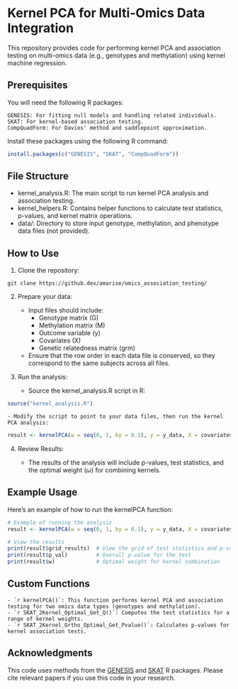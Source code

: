 # Kernel PCA for Multi-Omics Data Integration

This repository provides code for performing kernel PCA and association testing on multi-omics data (e.g., genotypes and methylation) using kernel machine regression.

## Prerequisites

You will need the following R packages:

    GENESIS: For fitting null models and handling related individuals.
    SKAT: For kernel-based association testing.
    CompQuadForm: For Davies' method and saddlepoint approximation.

Install these packages using the following R command:

``` r
install.packages(c("GENESIS", "SKAT", "CompQuadForm"))
```

## File Structure

- kernel_analysis.R: The main script to run kernel PCA analysis and association testing.
- kernel_helpers.R: Contains helper functions to calculate test statistics, p-values, and kernel matrix operations.
- data/: Directory to store input genotype, methylation, and phenotype data files (not provided).

## How to Use

1. Clone the repository:

```
git clone https://github.dev/amarise/omics_association_testing/
```

2. Prepare your data:

    - Input files should include:
        - Genotype matrix (G)
        - Methylation matrix (M)
        - Outcome variable (y)
        - Covariates (X)
        - Genetic relatedness matrix (grm)
    - Ensure that the row order in each data file is conserved, so they correspond to the same subjects across all files.

3. Run the analysis:

    - Source the kernel_analysis.R script in R:

``` r
source("kernel_analysis.R")
```

    - Modify the script to point to your data files, then run the kernel PCA analysis:

``` r
result <- kernelPCA(w = seq(0, 1, by = 0.1), y = y_data, X = covariates, G = genotype_data, M = methylation_data, grm = relatedness_matrix)
```
4. Review Results:
    
    - The results of the analysis will include p-values, test statistics, and the optimal weight ($\omega$) for combining kernels.

## Example Usage

Here’s an example of how to run the kernelPCA function:

``` r
# Example of running the analysis
result <- kernelPCA(w = seq(0, 1, by = 0.1), y = y_data, X = covariates, G = genotype_data, M = methylation_data, grm = relatedness_matrix)

# View the results
print(result$grid_results)  # View the grid of test statistics and p-values
print(result$p_val)         # Overall p-value for the test
print(result$w)             # Optimal weight for kernel combination
```

## Custom Functions

    - `r kernelPCA()`: This function performs kernel PCA and association testing for two omics data types (genotypes and methylation).
    - `r SKAT_2Kernel_Optimal_Get_Q()`: Computes the test statistics for a range of kernel weights.
    - `r SKAT_2Kernel_Ortho_Optimal_Get_Pvalue()`: Calculates p-values for kernel association tests.

## Acknowledgments

This code uses methods from the [GENESIS](https://www.bioconductor.org/packages/release/bioc/html/GENESIS.html) and [SKAT](https://cran.r-project.org/web/packages/SKAT/index.html) R packages. Please cite relevant papers if you use this code in your research. ​
​